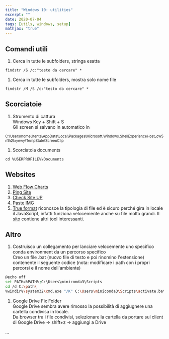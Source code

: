 ```yaml
---
title: "Windows 10: utilities"
excerpt: ""
date: 2020-07-04
tags: [utils, windows, setup]
mathjax: "true"
---
```


## Comandi utili
1. Cerca in tutte le subfolders, stringa esatta
```console
findstr /S /c:"testo da cercare" *
```
1. Cerca in tutte le subfolders, mostra solo nome file
```console
findstr /M /S /c:"testo da cercare" *
```

## Scorciatoie
1. Strumento di cattura  
Windows Key + Shift + S  
Gli screen si salvano in automatico in  
<span style="font-size: 3mm">
C:\Users\nomeUtente\AppData\Local\Packages\Microsoft.Windows.ShellExperienceHost_cw5n1h2txyewy\TempState\ScreenClip  
</span>

1. Scorciatoia documents
```console
cd %USERPROFILE%\Documents
```


## Websites
1. [Web Flow Charts](https://app.diagrams.net)
1. [Ping Site](https://ping.canbeuseful.com/en#ping)
1. [Check Site UP](https://www.uptrends.com/tools/uptime)
1. [Paste IMG](https://snipboard.io)
1. [True format](https://www.toolsley.com/file.html) riconosce la tipologia di file ed è sicuro perché gira in locale il JavaScript, infatti funziona velocemente anche su file molto grandi. Il [sito](https://www.toolsley.com/) contiene altri tool interessanti.

## Altro
1. Costruisco un collegamento per lanciare velocemente uno specifico conda environment da un percorso specifico  
Creo un file .bat (nuovo file di testo e poi rinomino l'estensione) contenente il seguente codice (nota: modificare i path con i propri percorsi e il nome dell'ambiente)
```bash
@echo off    
set PATH=%PATH%;C:\Users\miniconda3\Scripts
cd /d C:\path\
%windir%\system32\cmd.exe "/K" C:\Users\miniconda3\Scripts\activate.bat py3_tf
```

1. Google Drive Fix Folder  
Google Drive sembra avere rimosso la possibilità di aggiugnere una cartella condivisa in locale.  
Da browser tra i file condivisi, selezionare la cartella da portare sul client di Google Drive → shift+z → aggiungi a Drive









...
